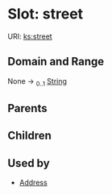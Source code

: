
# Slot: street




URI: [ks:street](https://w3id.org/linkml/tests/kitchen_sink/street)


## Domain and Range

None &#8594;  <sub>0..1</sub> [String](String.md)

## Parents


## Children


## Used by

 * [Address](Address.md)

